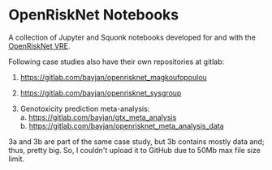 # OpenRiskNet Notebooks

A collection of Jupyter and Squonk notebooks developed for and with the 
[OpenRiskNet VRE](https://home.prod.openrisknet.org/).

Following case studies also have their own repositories at gitlab:
1. https://gitlab.com/bayjan/openrisknet_magkoufopoulou  
2. https://gitlab.com/bayjan/openrisknet_sysgroup  

3. Genotoxicity prediction meta-analysis:  
  a. https://gitlab.com/bayjan/gtx_meta_analysis  
  b. https://gitlab.com/bayjan/openrisknet_meta_analysis_data   
  
  3a and 3b are part of the same case study, but 3b contains mostly data and; thus, pretty big. So, I couldn't upload it to GitHub due to 50Mb max file size limit.
